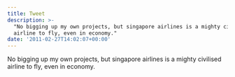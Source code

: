```yaml
---
title: Tweet
description: >-
  "No bigging up my own projects, but singapore airlines is a mighty civilised
  airline to fly, even in economy."
date: '2011-02-27T14:02:07+00:00'
---
```

No bigging up my own projects, but singapore airlines is a mighty civilised airline to fly, even in economy.
